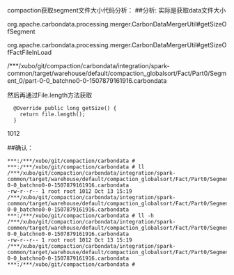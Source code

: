

compaction获取segment文件大小代码分析：
##分析:
实际是获取data文件大小

org.apache.carbondata.processing.merger.CarbonDataMergerUtil#getSizeOfSegment

org.apache.carbondata.processing.merger.CarbonDataMergerUtil#getSizeOfFactFileInLoad

/***/xubo/git/compaction/carbondata/integration/spark-common/target/warehouse/default/compaction_globalsort/Fact/Part0/Segment_0/part-0-0_batchno0-0-1507879161916.carbondata

然后再通过File.length方法获取

	  @Override public long getSize() {
	    return file.length();
	  }
	
1012



##确认：

	***:/***/xubo/git/compaction/carbondata # 
	***:/***/xubo/git/compaction/carbondata # ll /***/xubo/git/compaction/carbondata/integration/spark-common/target/warehouse/default/compaction_globalsort/Fact/Part0/Segment_0/part-0-0_batchno0-0-1507879161916.carbondata
	-rw-r--r-- 1 root root 1012 Oct 13 15:19 /***/xubo/git/compaction/carbondata/integration/spark-common/target/warehouse/default/compaction_globalsort/Fact/Part0/Segment_0/part-0-0_batchno0-0-1507879161916.carbondata
	***:/***/xubo/git/compaction/carbondata # ll -h /***/xubo/git/compaction/carbondata/integration/spark-common/target/warehouse/default/compaction_globalsort/Fact/Part0/Segment_0/part-0-0_batchno0-0-1507879161916.carbondata
	-rw-r--r-- 1 root root 1012 Oct 13 15:19 /***/xubo/git/compaction/carbondata/integration/spark-common/target/warehouse/default/compaction_globalsort/Fact/Part0/Segment_0/part-0-0_batchno0-0-1507879161916.carbondata
	***:/***/xubo/git/compaction/carbondata #
